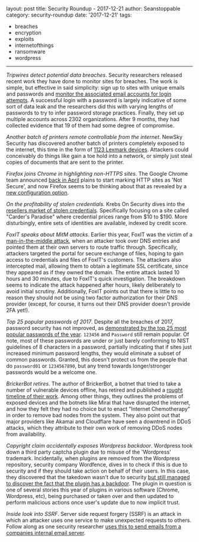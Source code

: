 layout: post
title: Security Roundup - 2017-12-21
author: Seanstoppable
category: security-roundup
date: '2017-12-21'
tags:
- breaches
- encryption
- exploits
- internetofthings
- ransomware
- wordpress
---

_Tripwires detect potential data breaches_. Security researchers released recent
work they have done to monitor sites for breaches. The work is simple, but
effective in said simplicity: sign up to sites with unique emails and passwords
and [monitor the associated email accounts for login
attempts](https://nakedsecurity.sophos.com/2017/12/15/simple-research-tool-detects-19-unknown-data-breaches/).
A successful login with a password is largely indicative of some sort of
data leak and the researchers did this with varying lengths of passwords to try
to infer password storage practices. Finally, they set up multiple accounts
across 2302 organizations. After 9 months, they had collected evidence that 19
of them had some degree of compromise.

_Another batch of printers remote controllable from the internet_. NewSky
Security has discovered another batch of printers completely exposed to the
internet, this time in the form of [1123 Lexmark
devices](https://threatpost.com/user-gross-negligence-leaves-hundreds-of-lexmark-printers-open-to-attack/129187/).
Attackers could conceivably do things like gain a toe hold into a network, or
simply just steal copies of documents that are sent to the printer.

_Firefox joins Chrome in highlighting non-HTTPS sites_. The Google Chrome team
announced [back in
April](https://security.googleblog.com/2017/04/next-steps-toward-more-connection.html)
plains to start marking HTTP sites as 'Not Secure', and now Firefox seems to be
thinking about that as revealed by a [new configuration
option](https://www.bleepingcomputer.com/news/software/firefox-prepares-to-mark-all-http-sites-not-secure-after-https-adoption-rises/).

_On the profitability of stolen credentials_. Krebs On Security dives into the
[resellers market of stolen
credentials](https://krebsonsecurity.com/2017/12/the-market-for-stolen-account-credentials/).
Specifically focusing on a site called "Carder's Paradise" where credential
prices range from $10 to $190. More disturbingly, entire sets of identities are
available, indexed by credit score.

_FoxIT speaks about MitM attacks_. Earlier this year, FoxIT was the victim of a
[man-in-the-middle
attack](https://www.fox-it.com/en/insights/blogs/blog/fox-hit-cyber-attack/),
when an attacker took over DNS entries and pointed them at their own servers to
route traffic through. Specifically, attackers targeted the portal for secure
exchange of files, hoping to gain access to credentials and files of FoxIT's
customers. The attackers also intercepted mail, allowing them to obtain a
legitimate SSL certificate, since they appeared as if they owned the domain. The
entire attack lasted 10 hours and 30 minutes, due to FoxIT's quick
investigation. The breakdown seems to indicate the attack happened after hours,
likely deliberately to avoid initial scrutiny. Additionally, FoxIT points out
that there is little to no reason they should not be using two factor
authorization for their DNS provider (except, for course, it turns out their DNS
provider doesn't provide 2FA yet!).

_Top 25 popular passwords of 2017_. Despite all the breaches of 2017, password
security has not improved, as [demonstrated by the top 25 most popular passwords
of the
year](https://gizmodo.com/the-25-most-popular-passwords-of-2017-you-sweet-misgu-1821425092).
`123456` and `Password` still remain popular. Of note, most of these passwords
are under or just barely conforming to NIST guidelines of 8 characters in a
password, partially indicating that if sites just increased minimum password
lengths, they would eliminate a subset of common passwords. Granted, this
doesn't protect us from the people that do `password01` or `1234567890`, but any
trend towards longer/stronger passwords would be a welcome one.

_BrickerBot retires_. The author of BrickerBot, a botnet that tried to take a
number of vulnerable devices offline, has retired and published a [rought
timeline of their
work](https://github.com/JeremyNGalloway/mod_plaintext.py/blob/master/Internet%20Chemotherapy).
Among other things, they outlines the problems of exposed devices and the
botnets like Mirai that have disrupted the internet, and how they felt they had
no choice but to enact "Internet Chemotherapy" in order to remove bad nodes from
the system. They also point out that major providers like Akamai and Cloudflare
have seen a downtrend in DDoS attacks, which they attribute to their own work of
removing DDoS nodes from availability.

_Copyright claim accidentally exposes Wordpress backdoor_. Wordpress took down a
third party captcha plugin due to misuse of the 'Wordpress' trademark.
Incidentally, when plugins are removed from the Wordpress repository, security
company Wordfence, dives in to check if this is due to security and if they
should take action on behalf of their users. In this case, they discovered that
the takedown wasn't due to security [but still managed to discover the fact that
the plugin has a
backdoor](https://www.bleepingcomputer.com/news/security/backdoor-found-in-Wordpress-plugin-with-more-than-300-000-installations/).
The plugin in question is one of several stories this year of plugins in various
software (Chrome, Wordpress, etc), being purchased or taken over and then
updated to perform malicious actions once user's update due to now implicit
trust.

_Inside look into SSRF_. Server side request forgery (SSRF) is an attack in
which an attacker uses one service to make unexpected requests to others. Follow
along as one security researcher [uses this to send emails from a companies
internal email server](http://www.sxcurity.pro/2017/12/17/hackertarget/).
